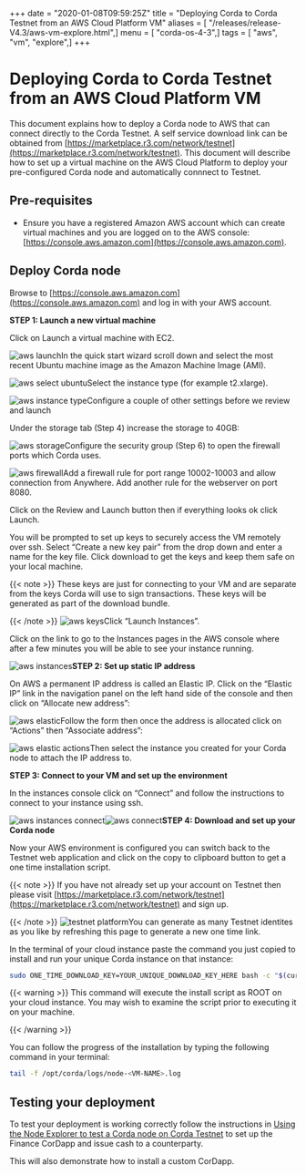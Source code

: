 +++
date = "2020-01-08T09:59:25Z"
title = "Deploying Corda to Corda Testnet from an AWS Cloud Platform VM"
aliases = [ "/releases/release-V4.3/aws-vm-explore.html",]
menu = [ "corda-os-4-3",]
tags = [ "aws", "vm", "explore",]
+++


# Deploying Corda to Corda Testnet from an AWS Cloud Platform VM

This document explains how to deploy a Corda node to AWS that can connect directly to the Corda Testnet.
            A self service download link can be obtained from [https://marketplace.r3.com/network/testnet](https://marketplace.r3.com/network/testnet). This
            document will describe how to set up a virtual machine on the AWS
            Cloud Platform to deploy your pre-configured Corda node and automatically connnect
            to Testnet.


## Pre-requisites


* Ensure you have a registered Amazon AWS account which can create virtual machines and you are logged on to the AWS console: [https://console.aws.amazon.com](https://console.aws.amazon.com).



## Deploy Corda node

Browse to [https://console.aws.amazon.com](https://console.aws.amazon.com) and log in with your AWS account.

**STEP 1: Launch a new virtual machine**

Click on Launch a virtual machine with EC2.

![aws launch](resources/aws-launch.png "aws launch")In the quick start wizard scroll down and select the most recent Ubuntu machine image as the Amazon Machine Image (AMI).

![aws select ubuntu](resources/aws_select_ubuntu.png "aws select ubuntu")Select the instance type (for example t2.xlarge).

![aws instance type](resources/aws-instance-type.png "aws instance type")Configure a couple of other settings before we review and launch

Under the storage tab (Step 4) increase the storage to 40GB:

![aws storage](resources/aws-storage.png "aws storage")Configure the security group (Step 6) to open the firewall ports which Corda uses.

![aws firewall](resources/aws-firewall.png "aws firewall")Add a firewall rule for port range 10002-10003 and allow connection from Anywhere. Add another rule for the webserver on port 8080.

Click on the Review and Launch button then if everything looks ok click Launch.

You will be prompted to set up keys to securely access the VM remotely over ssh. Select “Create a new key pair” from the drop down and enter a name for the key file. Click download to get the keys and keep them safe on your local machine.


{{< note >}}
These keys are just for connecting to your VM and are separate from the keys Corda will use to sign transactions. These keys will be generated as part of the download bundle.

{{< /note >}}
![aws keys](resources/aws-keys.png "aws keys")Click “Launch Instances”.

Click on the link to go to the Instances pages in the AWS console where after a few minutes you will be able to see your instance running.

![aws instances](resources/aws-instances.png "aws instances")**STEP 2: Set up static IP address**

On AWS a permanent IP address is called an Elastic IP. Click on the
                “Elastic IP” link in the navigation panel on the left hand side of the console and then click on “Allocate new address”:

![aws elastic](resources/aws-elastic.png "aws elastic")Follow the form then once the address is allocated click on “Actions”
                then “Associate address”:

![aws elastic actions](resources/aws-elastic-actions.png "aws elastic actions")Then select the instance you created for your Corda node to attach the
                IP address to.

**STEP 3: Connect to your VM and set up the environment**

In the instances console click on “Connect” and follow the instructions to connect to your instance using ssh.

![aws instances connect](resources/aws-instances-connect.png "aws instances connect")![aws connect](resources/aws-connect.png "aws connect")**STEP 4: Download and set up your Corda node**

Now your AWS environment is configured you can switch back to the Testnet
                web application and click on the copy to clipboard button to get a one
                time installation script.


{{< note >}}
If you have not already set up your account on Testnet then please visit [https://marketplace.r3.com/network/testnet](https://marketplace.r3.com/network/testnet) and sign up.

{{< /note >}}
![testnet platform](resources/testnet-platform.png "testnet platform")You can generate as many Testnet identites as you like by refreshing
                this page to generate a new one time link.

In the terminal of your cloud instance paste the command you just copied to install and run
                your unique Corda instance on that instance:

```bash
sudo ONE_TIME_DOWNLOAD_KEY=YOUR_UNIQUE_DOWNLOAD_KEY_HERE bash -c "$(curl -L https://onboarder.prod.ws.r3.com/api/user/node/TESTNET/install.sh)"
```

{{< warning >}}
This command will execute the install script as ROOT on your cloud instance. You may wish to examine the script prior to executing it on your machine.

{{< /warning >}}

You can follow the progress of the installation by typing the following command in your terminal:

```bash
tail -f /opt/corda/logs/node-<VM-NAME>.log
```

## Testing your deployment

To test your deployment is working correctly follow the instructions in [Using the Node Explorer to test a Corda node on Corda Testnet](testnet-explorer-corda.md) to set up the Finance CorDapp and issue cash to a counterparty.

This will also demonstrate how to install a custom CorDapp.


